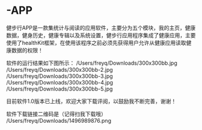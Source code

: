 # -APP
健步行APP是一款集统计与阅读的应用软件，主要分为五个模块，我的主页，健康数据，健身历史，健康专辑以及系统设置，健步行应用程序集成了健康应用，主要使用了healthKit框架，在使用该程序之前必须先获得用户允许从健康应用读取健康数据的权限！

软件的运行结果如下图所示：
/Users/freyq/Downloads/300x300bb.jpg
/Users/freyq/Downloads/300x300bb-2.jpg
/Users/freyq/Downloads/300x300bb-3.jpg
/Users/freyq/Downloads/300x300bb-4.jpg
/Users/freyq/Downloads/300x300bb-5.jpg

目前软件1.0版本已上线，欢迎大家下载评阅，以鼓励我不断完善，谢谢！

软件下载链接二维码是（记得扫我下载哦）
/Users/freyq/Downloads/1496989876.png

